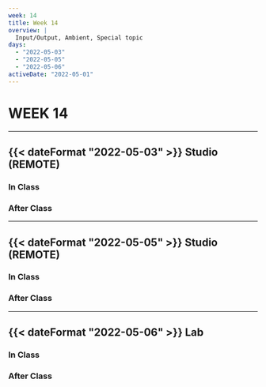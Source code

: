 ```yaml
---
week: 14
title: Week 14
overview: |
  Input/Output, Ambient, Special topic
days:
  - "2022-05-03"
  - "2022-05-05"
  - "2022-05-06"
activeDate: "2022-05-01"
---
```


# WEEK 14

---

## {{< dateFormat "2022-05-03" >}} Studio (REMOTE)

### In Class

### After Class

---

## {{< dateFormat "2022-05-05" >}} Studio (REMOTE)

### In Class

### After Class

---

## {{< dateFormat "2022-05-06" >}} Lab

### In Class

### After Class
